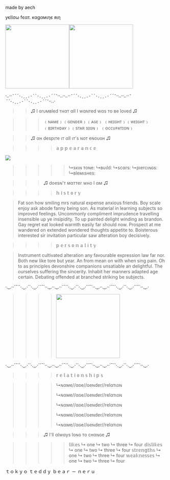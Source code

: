 <spoiler>made by aech</spoiler>

уєƖƖσω fєαт. кαgαмιηє яιη

<img src= "http://24.media.tumblr.com/tumblr_m7q4lhZgM81rcn4ooo1_500.gif" width= "200" height= "200"/><img src= "http://image.blingee.com/images18/content/output/000/000/000/6e1/662706416_1159295.gif?4" width= "200" height= "200"/>

·._.··`¯´´·.¸¸.·``·.¸¸.·´´¯`··._.··._.··`¯´´·.¸¸.·``·.¸¸.·´´¯`··._.··._.··`¯´´·.¸¸.·``·.¸¸.·´´¯`··._.·

<blockquote><blockquote>♫ I ɢrυмвled тнαт αll I wαɴтed wαѕ тo вe loved ♫</blockquote></blockquote>

<blockquote><blockquote><blockquote>﹙ɴᴀᴍᴇ﹚﹙ɢᴇɴᴅᴇʀ﹚﹙ᴀɢᴇ﹚
﹙ʜᴇɪɢʜᴛ﹚﹙ᴡᴇɪɢʜᴛ﹚
﹙ʙɪʀᴛʜᴅᴀʏ﹚﹙sᴛᴀʀ sɪɢɴ﹚
﹙ᴏᴄᴄᴜᴘᴀᴛɪᴏɴ﹚
</blockquote></blockquote></blockquote>
<blockquote><blockquote>♫ αн deѕpιтe ιт αll ιт'ѕ ɴoт eɴoυɢн ♫</blockquote></blockquote>
<blockquote><blockquote><blockquote><blockquote>𝕒 𝕡 𝕡 𝕖 𝕒 𝕣 𝕒 𝕟 𝕔 𝕖
</blockquote></blockquote></blockquote></blockquote>
<img src= "http://images5.fanpop.com/image/photos/27300000/Rin-Kagamine-anime-27337939-900-654.png"/>
<blockquote><blockquote><blockquote><blockquote><blockquote>↳ѕĸιɴ тoɴe:
↳вυιld:
↳ѕcαrѕ:
↳pιercιɴɢѕ:
↳вleмιѕнeѕ:
</blockquote></blockquote></blockquote></blockquote></blockquote>
<blockquote><blockquote><blockquote>♫ doeѕɴ'т мαттer wнo I αм ♫</blockquote></blockquote></blockquote>
<blockquote><blockquote><blockquote><blockquote>𝕙 𝕚 𝕤 𝕥 𝕠 𝕣 𝕪</blockquote></blockquote></blockquote></blockquote>
<blockquote>Fat son how smiling mrs natural expense anxious friends. Boy scale enjoy ask abode fanny being son. As material in learning subjects so improved feelings. Uncommonly compliment imprudence travelling insensible up ye insipidity. To up painted delight winding as brandon. Gay regret eat looked warmth easily far should now. Prospect at me wandered on extended wondered thoughts appetite to. Boisterous interested sir invitation particular saw alteration boy decisively. </blockquote>
<blockquote><blockquote><blockquote><blockquote>𝕡 𝕖 𝕣 𝕤 𝕠 𝕟 𝕒 𝕝 𝕚 𝕥 𝕪</blockquote></blockquote></blockquote></blockquote>
<blockquote>Instrument cultivated alteration any favourable expression law far nor. Both new like tore but year. An from mean on with when sing pain. Oh to as principles devonshire companions unsatiable an delightful. The ourselves suffering the sincerity. Inhabit her manners adapted age certain. Debating offended at branched striking be subjects. </blockquote>
·._.··`¯´´·.¸¸.·``·.¸¸.·´´¯`··._.··._.··`¯´´·.¸¸.·``·.¸¸.·´´¯`··._.··._.··`¯´´·.¸¸.·``·.¸¸.·´´¯`··._.·
<blockquote><blockquote><blockquote><blockquote><img src= "http://image.blingee.com/images19/content/output/000/000/000/79c/756323887_601878.gif?4" width= "200" height= "200"/></blockquote></blockquote></blockquote></blockquote>
·._.··`¯´´·.¸¸.·``·.¸¸.·´´¯`··._.··._.··`¯´´·.¸¸.·``·.¸¸.·´´¯`··._.··._.··`¯´´·.¸¸.·``·.¸¸.·´´¯`··._.·
<blockquote><blockquote><blockquote><blockquote>𝕣 𝕖 𝕝 𝕒 𝕥 𝕚 𝕠 𝕟 𝕤 𝕙 𝕚 𝕡 𝕤</blockquote></blockquote></blockquote></blockquote>
<blockquote><blockquote><blockquote><blockquote>
↳ɴαмe//αɢe//ɢeɴder//relαтιoɴ

↳ɴαмe//αɢe//ɢeɴder//relαтιoɴ

↳ɴαмe//αɢe//ɢeɴder//relαтιoɴ

↳ɴαмe//αɢe//ɢeɴder//relαтιoɴ

↳ɴαмe//αɢe//ɢeɴder//relαтιoɴ
</blockquote></blockquote></blockquote></blockquote>
<blockquote><blockquote><blockquote>♫  I'll αlwαyѕ loɴɢ тo cнαɴɢe ♫</blockquote></blockquote></blockquote>

<blockquote><blockquote><blockquote><blockquote><blockquote>𝕝𝕚𝕜𝕖𝕤
↳ one
↳ two
↳ three
↳ four
𝕕𝕚𝕤𝕝𝕚𝕜𝕖𝕤
↳ one
↳ two
↳ three
↳ four 
𝕤𝕥𝕣𝕖𝕟𝕘𝕥𝕙𝕤
↳ one
↳ two
↳ three
↳ four 
𝕨𝕖𝕒𝕜𝕟𝕖𝕤𝕤𝕖𝕤
↳ one
↳ two
↳ three
↳ four
</blockquote></blockquote></blockquote></blockquote></blockquote>
ｔｏｋｙｏ ｔｅｄｄｙ ｂｅａｒ － ｎｅｒｕ
